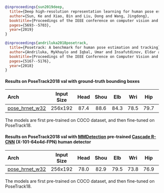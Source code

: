 
<!-- [ALGORITHM] -->

```bibtex
@inproceedings{sun2019deep,
  title={Deep high-resolution representation learning for human pose estimation},
  author={Sun, Ke and Xiao, Bin and Liu, Dong and Wang, Jingdong},
  booktitle={Proceedings of the IEEE conference on computer vision and pattern recognition},
  pages={5693--5703},
  year={2019}
}
```

<!-- [DATASET] -->

```bibtex
@inproceedings{andriluka2018posetrack,
  title={Posetrack: A benchmark for human pose estimation and tracking},
  author={Andriluka, Mykhaylo and Iqbal, Umar and Insafutdinov, Eldar and Pishchulin, Leonid and Milan, Anton and Gall, Juergen and Schiele, Bernt},
  booktitle={Proceedings of the IEEE Conference on Computer Vision and Pattern Recognition},
  pages={5167--5176},
  year={2018}
}
```

#### Results on PoseTrack2018 val with ground-truth bounding boxes

| Arch  | Input Size | Head | Shou | Elb | Wri | Hip | Knee | Ankl | Total  | ckpt    | log     |
| :--- | :--------: | :------: |:------: |:------: |:------: |:------: |:------: | :------: | :------: |:------: |:------: |
| [pose_hrnet_w32](/configs/body/2D_Kpt_SView_RGB_Img/top_down_heatmap/posetrack18/hrnet_w32_posetrack18_256x192.py) | 256x192 | 87.4 | 88.6 | 84.3 | 78.5 | 79.7 | 81.8 | 78.8 | 83.0 | [ckpt](https://download.openmmlab.com/mmpose/top_down/hrnet/hrnet_w32_posetrack18_256x192-1ee951c4_20201028.pth) | [log](https://download.openmmlab.com/mmpose/top_down/hrnet/hrnet_w32_posetrack18_256x192_20201028.log.json) |

The models are first pre-trained on COCO dataset, and then fine-tuned on PoseTrack18.

#### Results on PoseTrack2018 val with [MMDetection](https://github.com/open-mmlab/mmdetection) pre-trained [Cascade R-CNN](https://download.openmmlab.com/mmdetection/v2.0/cascade_rcnn/cascade_rcnn_x101_64x4d_fpn_20e_coco/cascade_rcnn_x101_64x4d_fpn_20e_coco_20200509_224357-051557b1.pth) (X-101-64x4d-FPN) human detector

| Arch  | Input Size | Head | Shou | Elb | Wri | Hip | Knee | Ankl | Total  | ckpt    | log     |
| :--- | :--------: | :------: |:------: |:------: |:------: |:------: |:------: | :------: | :------: |:------: |:------: |
| [pose_hrnet_w32](/configs/body/2D_Kpt_SView_RGB_Img/top_down_heatmap/posetrack18/hrnet_w32_posetrack18_256x192.py) | 256x192 | 78.0 | 82.9 | 79.5 | 73.8 | 76.9 | 76.6 | 70.2 | 76.9 | [ckpt](https://download.openmmlab.com/mmpose/top_down/hrnet/hrnet_w32_posetrack18_256x192-1ee951c4_20201028.pth) | [log](https://download.openmmlab.com/mmpose/top_down/hrnet/hrnet_w32_posetrack18_256x192_20201028.log.json) |

The models are first pre-trained on COCO dataset, and then fine-tuned on PoseTrack18.
